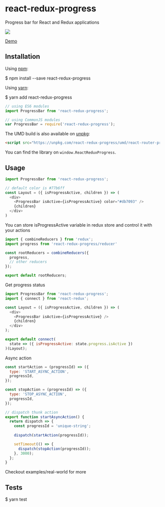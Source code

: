 # react-redux-progress
Progress bar for React and Redux applications

![](https://media.giphy.com/media/26u48f9ry3CH9D9Vm/giphy.gif)

[Demo](http://react-redux-progress.surge.sh/)

## Installation

Using [npm](https://www.npmjs.com/):

$ npm install --save react-redux-progress

Using [yarn](https://yarnpkg.com/):

$ yarn add react-redux-progress

```js
// using ES6 modules
import ProgressBar from 'react-redux-progress';

// using CommonJS modules
var ProgressBar = require('react-redux-progress');
```
The UMD build is also available on [unpkg](https://unpkg.com):

```html
<script src="https://unpkg.com/react-redux-progress/umd/react-router-progress.min.js"></script>
```

You can find the library on `window.ReactReduxProgress`.

## Usage

```js
import ProgressBar from 'react-redux-progress';

// default color is #77b6ff
const Layout = ({ isProgressActive, children }) => (
  <div>
    <ProgressBar isActive={isProgressActive} color="#db7093" />
    {children}
  </div>
)
```

You can store isProgressActive variable in redux store and control it with your actions

```js
import { combineReducers } from 'redux';
import progress from 'react-redux-progress/reducer'

const rootReducers = combineReducers({
  progress,
  // other reducers
});

export default rootReducers;
```

Get progress status

```js
import ProgressBar from 'react-redux-progress';
import { connect } from 'react-redux';

const Layout = ({ isProgressActive, children }) => (
  <div>
    <ProgressBar isActive={isProgressActive} />
    {children}
  </div>
);

export default connect(
  state => ({ isProgressActive: state.progress.isActive })
)(Layout);
```

Async action

```js
const startAction = (progressId) => ({
  type: 'START_ASYNC_ACTION',
  progressId,
});

const stopAction = (progressId) => ({
  type: 'STOP_ASYNC_ACTION',
  progressId,
});

// dispatch thunk action
export function startAsyncAction() {
  return dispatch => {
    const progressId = 'unique-string';
    
    dispatch(startAction(progressId));

    setTimeout(() => {
      dispatch(stopAction(progressId));
    }, 3000);
  };
}
```

Checkout examples/real-world for more

## Tests

$ yarn test

